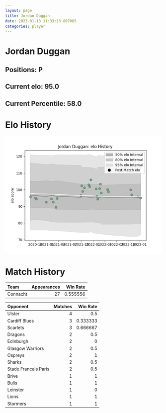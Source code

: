```yaml
---  
layout: page  
title: Jordan Duggan  
date: 2023-01-13 11:33:13.807085  
categories: player  
---
```

# Jordan Duggan

## Positions: P

## Current elo: 95.0

## Current Percentile: 58.0

# Elo History


![elo history](history_JordanDuggan.png)
# Match History


| Team     |   Appearances |   Win Rate |
|:---------|--------------:|-----------:|
| Connacht |            27 |   0.555556 |

| Opponent             |   Matches |   Win Rate |
|:---------------------|----------:|-----------:|
| Ulster               |         4 |   0.5      |
| Cardiff Blues        |         3 |   0.333333 |
| Scarlets             |         3 |   0.666667 |
| Dragons              |         2 |   0.5      |
| Edinburgh            |         2 |   0        |
| Glasgow Warriors     |         2 |   0.5      |
| Ospreys              |         2 |   1        |
| Sharks               |         2 |   0.5      |
| Stade Francais Paris |         2 |   0.5      |
| Brive                |         1 |   1        |
| Bulls                |         1 |   1        |
| Leinster             |         1 |   0        |
| Lions                |         1 |   1        |
| Stormers             |         1 |   1        |